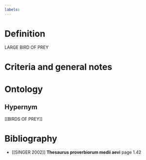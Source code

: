 ```yaml
---
labels: 
---
```


# Definition
LARGE BIRD OF PREY
# Criteria and general notes
# Ontology

## Hypernym
[[BIRDS OF PREY]]
# Bibliography
- [[SINGER 2002]]
**Thesaurus proverbiorum medii aevi** page 1.42
